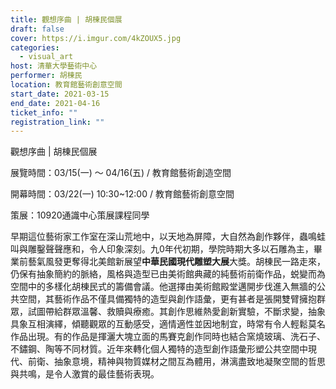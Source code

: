 ```yaml
---
title: 觀想序曲 | 胡棟民個展
draft: false
cover: https://i.imgur.com/4kZOUX5.jpg
categories:
  - visual_art
host: 清華大學藝術中心
performer: 胡棟民
location: 教育館藝術創意空間
start_date: 2021-03-15
end_date: 2021-04-16
ticket_info: ""
registration_link: ""
---
```

觀想序曲 | 胡棟民個展

展覽時間：03/15(一) ～ 04/16(五) / 教育館藝術創造空間

開幕時間：03/22(一) 10:30~12:00 / 教育館藝術創意空間

策展：10920通識中心策展課程同學

早期這位藝術家工作室在深山荒地中，以天地為屏障，大自然為創作夥伴，蟲鳴蛙叫與雕鑿聲聲應和，令人印象深刻。九0年代初期，學院時期大多以石雕為主，畢業前藝氣風發更奪得北美館新展望**中華民國現代雕塑大展**大獎。胡棟民一路走來，仍保有抽象簡約的脈絡，風格與造型已由美術館典藏的純藝術前衛作品，蜕變而為空間中的多樣化胡棟民式的籌備會議。他選擇由美術館殿堂邁開步伐進入無牆的公共空間，其藝術作品不僅具備獨特的造型與創作語彙，更有甚者是張開雙臂擁抱群眾，試圖帶給群眾溫馨、救贖與療癒。其創作思維熱愛創新實驗，不斷求變，抽象具象互相演繹，傾聽觀眾的互動感受，適情適性並因地制宜，時常有令人輕鬆莫名作品出現。有的作品是揮灑大塊立面的馬賽克創作同時也結合窯燒玻璃、洗石子、不鏽鋼、陶等不同材質。近年來轉化個人獨特的造型創作語彙形塑公共空間中現代、前衛、抽象意境，精神與物質媒材之間互為體用，淋漓盡致地凝聚空間的哲思與共鳴，是令人激賞的最佳藝術表現。